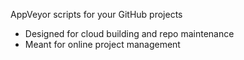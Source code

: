 AppVeyor scripts for your GitHub projects
- Designed for cloud building and repo maintenance
- Meant for online project management
